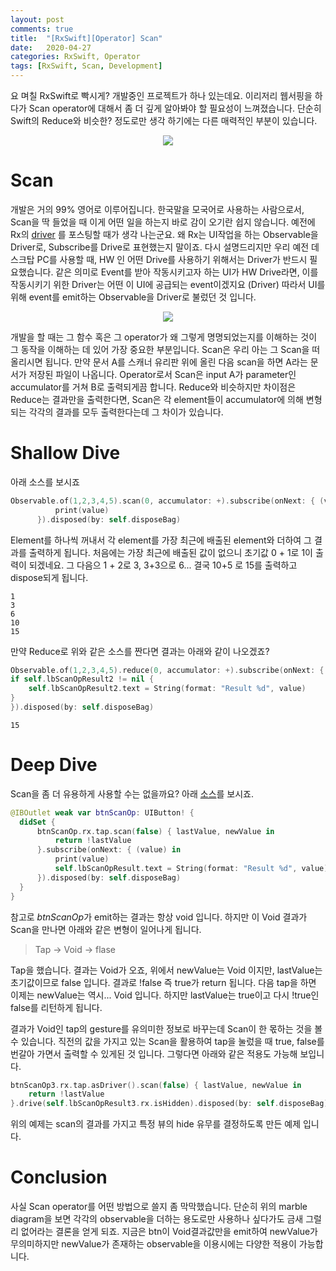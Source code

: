 ```yaml
---
layout: post
comments: true
title:  "[RxSwift][Operator] Scan"
date:   2020-04-27
categories: RxSwift, Operator
tags: [RxSwift, Scan, Development]
---
```


요 며칠 RxSwift로 빡시게? 개발중인 프로젝트가 하나 있는데요. 이리저리 웹서핑을 하다가 Scan operator에 대해서 좀 더 깊게 알아봐야 할 필요성이 느껴졌습니다.
단순히 Swift의 Reduce와 비슷한? 정도로만 생각 하기에는 다른 매력적인 부분이 있습니다.

<p align="center">
<img src="https://kampro.github.io/assets/rx-scan.png"/>
</p>

# Scan
개발은 거의 99% 영어로 이루어집니다. 한국말을 모국어로 사용하는 사람으로서, Scan을 딱 들었을 때 이게 어떤 일을 하는지 바로 감이 오기란 쉽지 않습니다. 예전에 Rx의 [driver][2] 를 포스팅할 때가 생각 나는군요. 왜 Rx는 UI작업을 하는 Observable을 Driver로, Subscribe를 Drive로 표현했는지 말이죠. 다시 설명드리지만 우리 예전 데스크탑 PC를 사용할 때, HW 인 어떤 Drive를 사용하기 위해서는 Driver가 반드시 필요했습니다. 같은 의미로 Event를 받아 작동시키고자 하는 UI가 HW Drive라면, 이를 작동시키기 위한 Driver는 어떤 이 UI에 공급되는 event이겠지요 (Driver) 따라서 UI를 위해 event를 emit하는 Observable을 Driver로 불렀던 것 입니다.

<p align="center">
<img src="https://mediaserver.goepson.com/ImConvServlet/imconv/7fcc7c8ee1af4e0efb71bf58919653c6e1a88d99/515Wx515H?use=productpictures&assetDescr=Product-Categories_For-Home-Scanners-Photo-V19_LT_ANG_OPEN_WITH_PHOTO"/>
</p>

개발을 할 때는 그 함수 혹은 그 operator가 왜 그렇게 명명되었는지를 이해하는 것이 그 동작을 이해하는 데 있어 가장 중요한 부분입니다. Scan은 우리 아는 그 Scan을 떠올리시면 됩니다. 만약 문서 A를 스캐너 유리판 위에 올린 다음 scan을 하면 A라는 문서가 저장된 파일이 나옵니다. Operator로서 Scan은 input A가 parameter인 accumulator를 거쳐 B로 출력되게끔 합니다. Reduce와 비슷하지만 차이점은 Reduce는 결과만을 출력한다면, Scan은 각 element들이 accumulator에 의해 변형되는 각각의 결과를 모두 출력한다는데 그 차이가 있습니다.

# Shallow Dive
아래 소스를 보시죠
``` swift
Observable.of(1,2,3,4,5).scan(0, accumulator: +).subscribe(onNext: { (value) in
          print(value)
      }).disposed(by: self.disposeBag)
```
Element를 하나씩 꺼내서 각 element를 가장 최근에 배출된 element와 더하여 그 결과를 출력하게 됩니다. 처음에는 가장 최근에 배출된 값이 없으니 초기값 0 + 1로 1이 출력이 되겠네요. 그 다음으 1 + 2로 3, 3+3으로 6... 결국 10+5 로 15를 출력하고 dispose되게 됩니다.

```
1
3
6
10
15
```

만약 Reduce로 위와 같은 소스를 짠다면 결과는 아래와 같이 나오겠죠?

``` swift
Observable.of(1,2,3,4,5).reduce(0, accumulator: +).subscribe(onNext: { (value) in
if self.lbScanOpResult2 != nil {
    self.lbScanOpResult2.text = String(format: "Result %d", value)
}
}).disposed(by: self.disposeBag)
```

```
15
```

# Deep Dive

Scan을 좀 더 유용하게 사용할 수는 없을까요? 아래 [소스][1]를 보시죠.

```swift
@IBOutlet weak var btnScanOp: UIButton! {
  didSet {
      btnScanOp.rx.tap.scan(false) { lastValue, newValue in
          return !lastValue
      }.subscribe(onNext: { (value) in
          print(value)
          self.lbScanOpResult.text = String(format: "Result %d", value)
      }).disposed(by: self.disposeBag)
  }
}
```

참고로 *btnScanOp*가 emit하는 결과는 항상 void 입니다. 하지만 이 Void 결과가 Scan을 만나면 아래와 같은 변형이 일어나게 됩니다.

> Tap -> Void -> flase

Tap을 했습니다. 결과는 Void가 오죠, 위에서 newValue는 Void 이지만, lastValue는 초기값이므로 false 입니다. 결과로 !false 즉 true가 return 됩니다. 다음 tap을 하면 이제는 newValue는 역시... Void 입니다. 하지만 lastValue는 true이고 다시 !true인 false를 리턴하게 됩니다.

결과가 Void인 tap의 gesture를 유의미한 정보로 바꾸는데 Scan이 한 몫하는 것을 볼 수 있습니다. 직전의 값을 가지고 있는 Scan을 활용하여 tap을 눌렀을 때 true, false를 번갈아 가면서 출력할 수 있게된 것 입니다. 그렇다면 아래와 같은 적용도 가능해 보입니다.

```swift
btnScanOp3.rx.tap.asDriver().scan(false) { lastValue, newValue in
    return !lastValue
}.drive(self.lbScanOpResult3.rx.isHidden).disposed(by: self.disposeBag)
```
위의 예제는 scan의 결과를 가지고 특정 뷰의 hide 유무를 결정하도록 만든 예제 입니다. 

# Conclusion
사실 Scan operator를 어떤 방법으로 쓸지 좀 막막했습니다. 단순히 위의 marble diagram을 보면 각각의 observable을 더하는 용도로만 사용하나 싶다가도 금새 그럴리 없어라는 결론을 얻게 되죠. 지금은 btn이 Void결과값만을 emit하여 newValue가 무의미하지만 newValue가 존재하는 observable을 이용시에는 다양한 적용이 가능합니다.


[1]: https://github.com/plaps153/RxSwiftExample
[2]: https://plaps153.github.io/rxswift/2020/01/06/Driver.html
